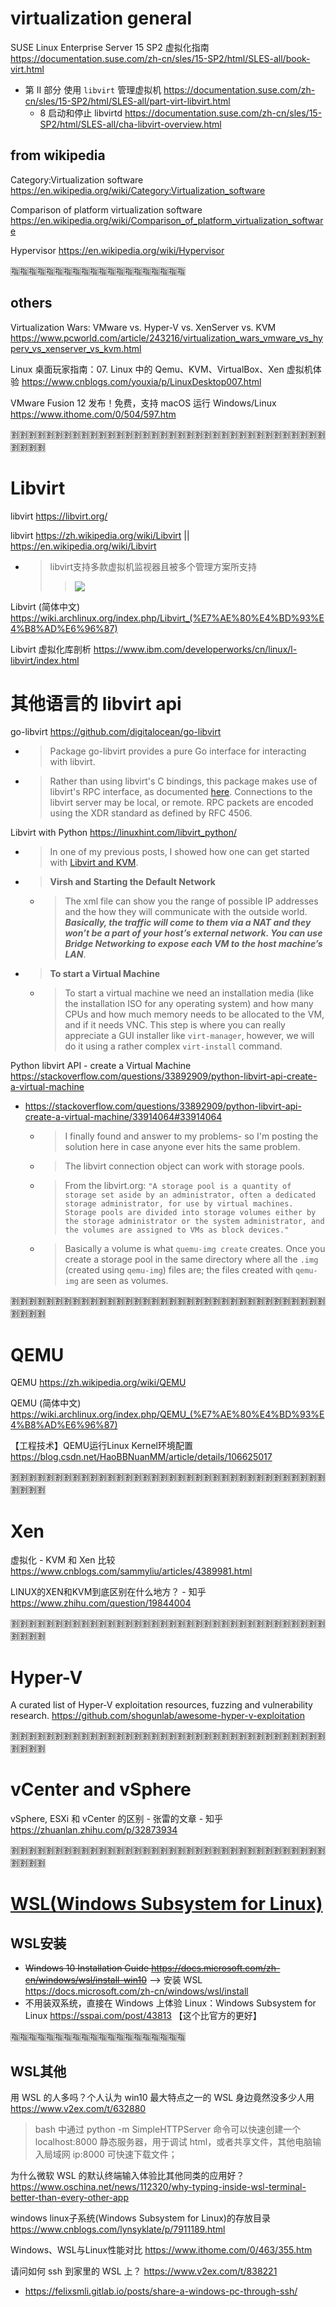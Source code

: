
# virtualization general

SUSE Linux Enterprise Server 15 SP2 虚拟化指南 https://documentation.suse.com/zh-cn/sles/15-SP2/html/SLES-all/book-virt.html
- 第 II 部分 使用 `libvirt` 管理虚拟机 https://documentation.suse.com/zh-cn/sles/15-SP2/html/SLES-all/part-virt-libvirt.html
  * 8 启动和停止 libvirtd https://documentation.suse.com/zh-cn/sles/15-SP2/html/SLES-all/cha-libvirt-overview.html

## from wikipedia

Category:Virtualization software https://en.wikipedia.org/wiki/Category:Virtualization_software

Comparison of platform virtualization software https://en.wikipedia.org/wiki/Comparison_of_platform_virtualization_software

Hypervisor https://en.wikipedia.org/wiki/Hypervisor

:u6307::u6307::u6307::u6307::u6307::u6307::u6307::u6307::u6307::u6307::u6307::u6307::u6307::u6307::u6307::u6307::u6307::u6307::u6307::u6307:

## others

Virtualization Wars: VMware vs. Hyper-V vs. XenServer vs. KVM https://www.pcworld.com/article/243216/virtualization_wars_vmware_vs_hyperv_vs_xenserver_vs_kvm.html

Linux 桌面玩家指南：07. Linux 中的 Qemu、KVM、VirtualBox、Xen 虚拟机体验 https://www.cnblogs.com/youxia/p/LinuxDesktop007.html

VMware Fusion 12 发布！免费，支持 macOS 运行 Windows/Linux https://www.ithome.com/0/504/597.htm

:u5272::u5272::u5272::u5272::u5272::u5272::u5272::u5272::u5272::u5272::u5272::u5272::u5272::u5272::u5272::u5272::u5272::u5272::u5272::u5272::u5272::u5272::u5272::u5272::u5272::u5272::u5272::u5272::u5272::u5272::u5272::u5272::u5272::u5272::u5272::u5272::u5272::u5272::u5272::u5272:

# Libvirt

libvirt https://libvirt.org/

libvirt https://zh.wikipedia.org/wiki/Libvirt || https://en.wikipedia.org/wiki/Libvirt
- > libvirt支持多款虚拟机监视器且被多个管理方案所支持
  >> ![](https://upload.wikimedia.org/wikipedia/commons/thumb/d/d0/Libvirt_support.svg/450px-Libvirt_support.svg.png)

Libvirt (简体中文) https://wiki.archlinux.org/index.php/Libvirt_(%E7%AE%80%E4%BD%93%E4%B8%AD%E6%96%87)

Libvirt 虚拟化库剖析 https://www.ibm.com/developerworks/cn/linux/l-libvirt/index.html

# 其他语言的 libvirt api

go-libvirt https://github.com/digitalocean/go-libvirt
- > Package go-libvirt provides a pure Go interface for interacting with libvirt.
- > Rather than using libvirt's C bindings, this package makes use of libvirt's RPC interface, as documented [here](https://libvirt.org/internals/rpc.html). Connections to the libvirt server may be local, or remote. RPC packets are encoded using the XDR standard as defined by RFC 4506.

Libvirt with Python https://linuxhint.com/libvirt_python/
- > In one of my previous posts, I showed how one can get started with [Libvirt and KVM](https://linuxhint.com/libvirt_qemu_kvm_debian/).
- > **Virsh and Starting the Default Network**
  * > The xml file can show you the range of possible IP addresses and the how they will communicate with the outside world. ***Basically, the traffic will come to them via a NAT and they won’t be a part of your host’s external network. You can use Bridge Networking to expose each VM to the host machine’s LAN***.
- > **To start a Virtual Machine**
  * > To start a virtual machine we need an installation media (like the installation ISO for any operating system) and how many CPUs and how much memory needs to be allocated to the VM, and if it needs VNC. This step is where you can really appreciate a GUI installer like `virt-manager`, however, we will do it using a rather complex `virt-install` command.

Python libvirt API - create a Virtual Machine https://stackoverflow.com/questions/33892909/python-libvirt-api-create-a-virtual-machine
- https://stackoverflow.com/questions/33892909/python-libvirt-api-create-a-virtual-machine/33914064#33914064
  * > I finally found and answer to my problems- so I'm posting the solution here in case anyone ever hits the same problem.
  * > The libvirt connection object can work with storage pools.
  * > From the libvirt.org: `"A storage pool is a quantity of storage set aside by an administrator, often a dedicated storage administrator, for use by virtual machines. Storage pools are divided into storage volumes either by the storage administrator or the system administrator, and the volumes are assigned to VMs as block devices."`
  * > Basically a volume is what `quemu-img create` creates. Once you create a storage pool in the same directory where all the `.img` (created using `qemu-img`) files are; the files created with `qemu-img` are seen as volumes.

:u5272::u5272::u5272::u5272::u5272::u5272::u5272::u5272::u5272::u5272::u5272::u5272::u5272::u5272::u5272::u5272::u5272::u5272::u5272::u5272::u5272::u5272::u5272::u5272::u5272::u5272::u5272::u5272::u5272::u5272::u5272::u5272::u5272::u5272::u5272::u5272::u5272::u5272::u5272::u5272:

# QEMU

QEMU https://zh.wikipedia.org/wiki/QEMU

QEMU (简体中文) https://wiki.archlinux.org/index.php/QEMU_(%E7%AE%80%E4%BD%93%E4%B8%AD%E6%96%87)

【工程技术】QEMU运行Linux Kernel环境配置 https://blog.csdn.net/HaoBBNuanMM/article/details/106625017

:u5272::u5272::u5272::u5272::u5272::u5272::u5272::u5272::u5272::u5272::u5272::u5272::u5272::u5272::u5272::u5272::u5272::u5272::u5272::u5272::u5272::u5272::u5272::u5272::u5272::u5272::u5272::u5272::u5272::u5272::u5272::u5272::u5272::u5272::u5272::u5272::u5272::u5272::u5272::u5272:

# Xen

虚拟化 - KVM 和 Xen 比较 https://www.cnblogs.com/sammyliu/articles/4389981.html

LINUX的XEN和KVM到底区别在什么地方？ - 知乎 https://www.zhihu.com/question/19844004

:u5272::u5272::u5272::u5272::u5272::u5272::u5272::u5272::u5272::u5272::u5272::u5272::u5272::u5272::u5272::u5272::u5272::u5272::u5272::u5272::u5272::u5272::u5272::u5272::u5272::u5272::u5272::u5272::u5272::u5272::u5272::u5272::u5272::u5272::u5272::u5272::u5272::u5272::u5272::u5272:

# Hyper-V

A curated list of Hyper-V exploitation resources, fuzzing and vulnerability research. https://github.com/shogunlab/awesome-hyper-v-exploitation

:u5272::u5272::u5272::u5272::u5272::u5272::u5272::u5272::u5272::u5272::u5272::u5272::u5272::u5272::u5272::u5272::u5272::u5272::u5272::u5272::u5272::u5272::u5272::u5272::u5272::u5272::u5272::u5272::u5272::u5272::u5272::u5272::u5272::u5272::u5272::u5272::u5272::u5272::u5272::u5272:

# vCenter and vSphere

vSphere, ESXi 和 vCenter 的区别 - 张雷的文章 - 知乎 https://zhuanlan.zhihu.com/p/32873934

:u5272::u5272::u5272::u5272::u5272::u5272::u5272::u5272::u5272::u5272::u5272::u5272::u5272::u5272::u5272::u5272::u5272::u5272::u5272::u5272::u5272::u5272::u5272::u5272::u5272::u5272::u5272::u5272::u5272::u5272::u5272::u5272::u5272::u5272::u5272::u5272::u5272::u5272::u5272::u5272:

# [WSL(Windows Subsystem for Linux)](https://blogs.msdn.microsoft.com/wsl/)

## WSL安装

- ~~Windows 10 Installation Guide https://docs.microsoft.com/zh-cn/windows/wsl/install-win10~~  -->  安装 WSL https://docs.microsoft.com/zh-cn/windows/wsl/install
- 不用装双系统，直接在 Windows 上体验 Linux：Windows Subsystem for Linux https://sspai.com/post/43813 【这个比官方的更好】

:u6307::u6307::u6307::u6307::u6307::u6307::u6307::u6307::u6307::u6307::u6307::u6307::u6307::u6307::u6307::u6307::u6307::u6307::u6307::u6307:

## WSL其他

用 WSL 的人多吗？个人认为 win10 最大特点之一的 WSL 身边竟然没多少人用 https://www.v2ex.com/t/632880
> bash 中通过 python -m SimpleHTTPServer 命令可以快速创建一个 localhost:8000 静态服务器，用于调试 html，或者共享文件，其他电脑输入局域网 ip:8000 可快速下载文件；

为什么微软 WSL 的默认终端输入体验比其他同类的应用好？ https://www.oschina.net/news/112320/why-typing-inside-wsl-terminal-better-than-every-other-app

windows linux子系统(Windows Subsystem for Linux)的存放目录 https://www.cnblogs.com/lynsyklate/p/7911189.html

Windows、WSL与Linux性能对比 https://www.ithome.com/0/463/355.htm

请问如何 ssh 到家里的 WSL 上？ https://www.v2ex.com/t/838221
- https://felixsmli.gitlab.io/posts/share-a-windows-pc-through-ssh/
